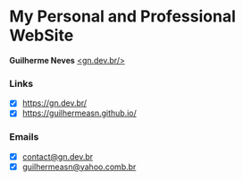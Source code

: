 # My Personal and Professional WebSite

**Guilherme Neves**
[&lt;gn.dev.br/&gt;](https://gn.dev.br/)

### Links

 - [x] https://gn.dev.br/
 - [x] https://guilhermeasn.github.io/

### Emails

 - [x] contact@gn.dev.br
 - [x] guilhermeasn@yahoo.comb.br